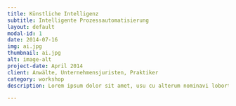 ```yaml
---
title: Künstliche Intelligenz
subtitle: Intelligente Prozessautomatisierung
layout: default
modal-id: 1
date: 2014-07-16
img: ai.jpg
thumbnail: ai.jpg
alt: image-alt
project-date: April 2014
client: Anwälte, Unternehmensjuristen, Praktiker
category: workshop
description: Lorem ipsum dolor sit amet, usu cu alterum nominavi lobortis. At duo novum diceret. Tantas apeirian vix et, usu sanctus postulant inciderint ut, populo diceret necessitatibus in vim. Cu eum dicam feugiat noluisse.

---
```

